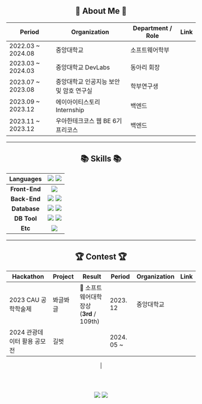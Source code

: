<div align = center>

## 👀 About Me 👀
| **Period** | **Organization** | **Department / Role** | **Link** |
| --- | --- | --- | --- |
| 2022.03 ~ 2024.08 | 중앙대학교 | 소프트웨어학부 |
| 2023.03 ~ 2024.03 | 중앙대학교 DevLabs | 동아리 회장 | 
| 2023.07 ~ 2023.08 | 중앙대학교 인공지능 보안 및 암호 연구실 | 학부연구생 | 
| 2023.09 ~ 2023.12 | 에이아이티스토리 Internship | 백엔드 |
| 2023.11 ~ 2023.12 | 우아한테크코스 웹 BE 6기 프리코스 | 백엔드 |

---
<!-- <img src="https://img.shields.io/badge/JavaScript-F7DF1E?style=flat-square&logo=JavaScript&logoColor=white"> <img src="https://img.shields.io/badge/TypeScript-3178C6?style=flat-square&logo=typescript&logoColor=white"> -->

## 📚 Skills 📚
|**Languages**| <img src="https://img.shields.io/badge/Java-007396?style=flat-square&logo=OpenJDK&logoColor=white"/>  <img src="https://img.shields.io/badge/Python-3776AB?style=flat-square&logo=python&logoColor=white">|
| :-----------: | :-------------: |
|**Front-End**| <img src="https://img.shields.io/badge/flutter-02569B?style=flat-square&logo=flutter&logoColor=white">|
|**Back-End**|<img src="https://img.shields.io/badge/Spring-6DB33F?style=flat-square&logo=Spring&logoColor=white"> <img src="https://img.shields.io/badge/springboot-6DB33F?style=flat-square&logo=springboot&logoColor=white">|
|**Database**|<img src="https://img.shields.io/badge/MySQL-4479A1?style=flat-square&logo=mysql&logoColor=white"> <img src="https://img.shields.io/badge/oracle-F80000?style=flat-square&logo=oracle&logoColor=white"> |
|**DB Tool**| <img src="https://img.shields.io/badge/DBeaver-382923?style=flat-square&logo=Dbeaver&logoColor=white"> <img src="https://img.shields.io/badge/MySQL Workbench-4479A1?style=flat-square&logo=MySQL&logoColor=white"> |
|**Etc**|<img src="https://img.shields.io/badge/Figma-F24E1E?style=flat-square&logo=Figma&logoColor=white"/>|

---

## 🏆 Contest 🏆

| **Hackathon** | **Project** | **Result** | **Period** | **Organization** | **Link** |
| --- | --- | --- | --- | --- | --- |
| 2023 CAU 공학학술제 | 봐글봐글 | 🥉 소프트웨어대학장상<br>(<b>3rd</b> / 109th) | 2023. 12 | 중앙대학교 | |
| 2024 관광데이터 활용 공모전 | 길벗 |  | 2024. 05 ~  | <img src="https://i.namu.wiki/i/zpCxs4s8ZAJpFWj8lENAjRqsYr3S3h55VkSRHx3wasuwdefK3pFnFkF6ot-5nxTrpkdSTOOG58TUHUuhMRXnBFZssO1Exr3hUPL-6-PO3iT8Wxr4tCPJCMiLI_VXWE7VProplVCBkn9vm7pxA_FLIw.svg" height="12px"/>&nbsp;&nbsp; <img src="https://i.namu.wiki/i/9UzCDtE8vOOShgFDGYcmEFfo2I5xkGyiL-luhoa2XCffsKWijJXAhhcxjbMGGtN5-ky7gBTJ1KumdJAOCTvkNg0gU4YSntdWd-2svxYYfR62gom07dvbrXo11vWKphVPRNsN_H_yZrLHiLnSctwruA.svg" height="12px"/>| |

|


  ##
  <br>
  
  <img src = "https://github-readme-stats.vercel.app/api?username=KimJinSe0ng&theme=shadow_green&show_icons=true">  <img src = "https://github-readme-stats.vercel.app/api/top-langs/?username=KimJinSe0ng&layout=compact&theme=shadow_green">
</div>
  
